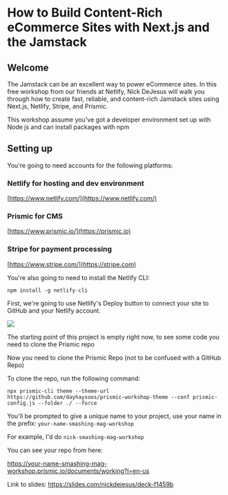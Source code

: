 # How to Build Content-Rich eCommerce Sites with Next.js and the Jamstack

## Welcome

The Jamstack can be an excellent way to power eCommerce sites. In this free workshop from our friends at Netlify, Nick DeJesus will walk you through how to create fast, reliable, and content-rich Jamstack sites using Next.js, Netlify, Stripe, and Prismic.

This workshop assume you've got a developer environment set up with Node js and can install packages with npm

## Setting up

You're going to need accounts for the following platforms:

### Netlify for hosting and dev environment

[https://www.netlify.com/](https://www.netlify.com/)

### Prismic for CMS

[https://www.prismic.io/](https://prismic.io)

### Stripe for payment processing

[https://www.stripe.com/](https://stripe.com)

You're also going to need to install the Netlify CLI:

`npm install -g netlify-cli`

First, we're going to use Netlify's Deploy button to connect your site to GitHub and your Netlify account.

[![](https://www.netlify.com/img/deploy/button.svg)](https://app.netlify.com/start/deploy?repository=https://github.com/dayhaysoos/prismic-workshop-theme)

The starting point of this project is empty right now, to see some code you need to clone the Prismic repo

Now you need to clone the Prismic Repo (not to be confused with a GitHub Repo)

To clone the repo, run the following command:

`npx prismic-cli theme --theme-url https://github.com/dayhaysoos/prismic-workshop-theme --conf prismic-config.js --folder ./ --force`

You'll be prompted to give a unique name to your project, use your name in the prefix: `your-name-smashing-mag-workshop`

For example, I'd do `nick-smashing-mag-workshop`

You can see your repo from here:

https://your-name-smashing-mag-workshop.prismic.io/documents/working?l=en-us

Link to slides: https://slides.com/nickdejesus/deck-f1459b
